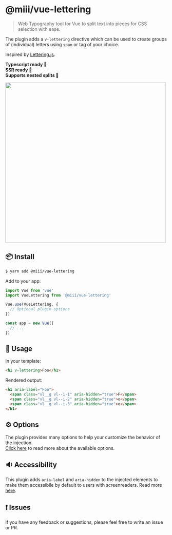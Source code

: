 # @miii/vue-lettering
> Web Typography tool for Vue to split text into pieces for CSS selection with ease.<br>

The plugin adds a `v-lettering` directive which can be used to create groups of (individual) letters using `span` or tag of your choice.

Inspired by [Lettering.js](davatron5000/Lettering.js).


<strong>Typescript ready 🌟</strong><br>
<strong>SSR ready 🌟</strong><br>
<strong>Supports nested splits 🌟</strong>

<img src="https://user-images.githubusercontent.com/158975/76612092-e9d82380-651b-11ea-8400-7eb7031cfd8c.png" width="500">

## 📦  Install
```sh
$ yarn add @miii/vue-lettering
```

Add to your app:
```js
import Vue from 'vue'
import VueLettering from '@miii/vue-lettering'

Vue.use(VueLettering, {
  // Optional plugin options
})

const app = new Vue({
  // ...
})
```

## 🚀  Usage

In your template:
```html
<h1 v-lettering>Foo</h1>
```

Rendered output:
```html
<h1 aria-label="Foo">
  <span class="vl__g vl--i-1" aria-hidden="true">F</span>
  <span class="vl__g vl--i-2" aria-hidden="true">o</span>
  <span class="vl__g vl--i-3" aria-hidden="true">o</span>
</h1>
```

## ⚙️  Options
The plugin provides many options to help your customize the behavior of the injection.<br>
[Click here](./OPTIONS.md) to read more about the available options.

## 🔉  Accessibility
This plugin adds `aria-label` and `aria-hidden` to the injected elements to make them accessibile by default to users with screenreaders. Read more [here](https://developer.mozilla.org/en-US/docs/Web/Accessibility/ARIA).

## ❗️ Issues
If you have any feedback or suggestions, please feel free to write an issue or PR.
